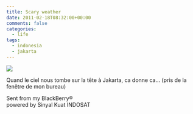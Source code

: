 ```yaml
---
title: Scary weather
date: 2011-02-18T08:32:00+00:00
comments: false
categories:
  - life
tags:
  - indonesia
  - jakarta
---
```

![](IMG00121-20110218-1611.jpg.scaled.1000.jpg)

Quand le ciel nous tombe sur la tête à Jakarta, ca donne ca... (pris de la fenêtre de mon bureau)

Sent from my BlackBerry®  
powered by Sinyal Kuat INDOSAT
